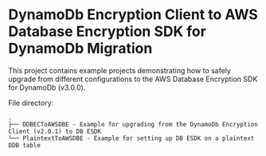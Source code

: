 # DynamoDb Encryption Client to AWS Database Encryption SDK for DynamoDb Migration

This project contains example projects demonstrating how to safely upgrade
from different configurations to the AWS Database Encryption SDK for DynamoDb (v3.0.0).

File directory:

```
.
├── DDBECToAWSDBE - Example for upgrading from the DynamoDb Encryption Client (v2.0.1) to DB ESDK
└── PlaintextToAWSDBE - Example for setting up DB ESDK on a plaintext DDB table
```


